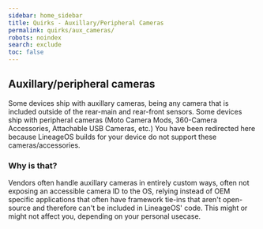 ```yaml
---
sidebar: home_sidebar
title: Quirks - Auxillary/Peripheral Cameras
permalink: quirks/aux_cameras/
robots: noindex
search: exclude
toc: false
---
```


## Auxillary/peripheral cameras

Some devices ship with auxillary cameras, being any camera that is included outside of the rear-main and rear-front sensors.
Some devices ship with peripheral cameras (Moto Camera Mods, 360-Camera Accessories, Attachable USB Cameras, etc.)
You have been redirected here because LineageOS builds for your device do not support these cameras/accessories.

### Why is that?

Vendors often handle auxillary cameras in entirely custom ways, often not exposing an accessible camera ID to the OS, relying instead of OEM specific applications that often have framework tie-ins that aren't open-source and therefore can't be included in LineageOS' code.
This might or might not affect you, depending on your personal usecase.
